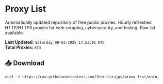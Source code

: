 # Proxy List

Automatically updated repository of free public proxies. Hourly refreshed HTTP/HTTPS proxies for web scraping, cybersecurity, and testing. Raw list available.

**Last Updated:** `Saturday 08-03-2025 17:53:01 UTC`  
**Total Proxies:** `674`

## 📥 Download
```bash
curl -O https://raw.githubusercontent.com/theriturajps/proxy-list/main/proxies.txt

